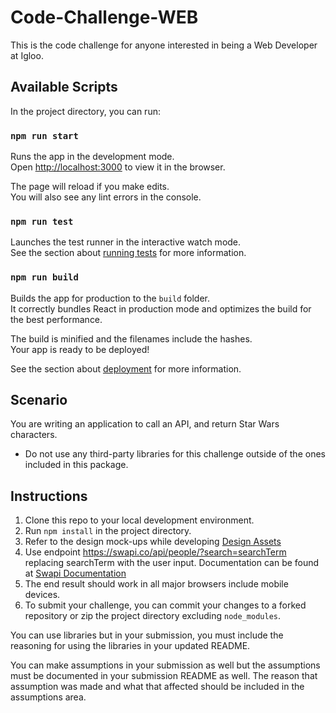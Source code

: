 # Code-Challenge-WEB
This is the code challenge for anyone interested in being a Web Developer at Igloo.

## Available Scripts

In the project directory, you can run:

### `npm run start`

Runs the app in the development mode.<br />
Open [http://localhost:3000](http://localhost:3000) to view it in the browser.

The page will reload if you make edits.<br />
You will also see any lint errors in the console.

### `npm run test`

Launches the test runner in the interactive watch mode.<br />
See the section about [running tests](https://facebook.github.io/create-react-app/docs/running-tests) for more information.

### `npm run build`

Builds the app for production to the `build` folder.<br />
It correctly bundles React in production mode and optimizes the build for the best performance.

The build is minified and the filenames include the hashes.<br />
Your app is ready to be deployed!

See the section about [deployment](https://facebook.github.io/create-react-app/docs/deployment) for more information.

## Scenario
You are writing an application to call an API, and return Star Wars characters. 

* Do not use any third-party libraries for this challenge outside of the ones included in this package.

## Instructions
1. Clone this repo to your local development environment.
2. Run `npm install` in the project directory.
3. Refer to the design mock-ups while developing [Design Assets](https://github.com/IglooSoftware/Challenge-Frontend-150/tree/master/designs)
4. Use endpoint https://swapi.co/api/people/?search=searchTerm replacing searchTerm with the user input. Documentation can be found at [Swapi Documentation](https://swapi.co/documentation)
5. The end result should work in all major browsers include mobile devices.
6. To submit your challenge, you can commit your changes to a forked repository or zip the project directory excluding `node_modules`.

You can use libraries but in your submission, you must include the reasoning for using the libraries in your updated README.

You can make assumptions in your submission as well but the assumptions must be documented in your submission README as well. The reason that assumption was made and what that affected should be included in the assumptions area.